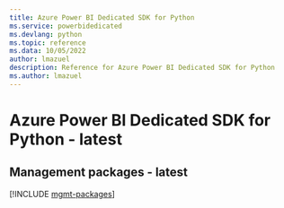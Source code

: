 ```yaml
---
title: Azure Power BI Dedicated SDK for Python
ms.service: powerbidedicated
ms.devlang: python
ms.topic: reference
ms.data: 10/05/2022
author: lmazuel
description: Reference for Azure Power BI Dedicated SDK for Python
ms.author: lmazuel
---
```

# Azure Power BI Dedicated SDK for Python - latest

## Management packages - latest
[!INCLUDE [mgmt-packages](power-bi-dedicated-mgmt-index.md)]